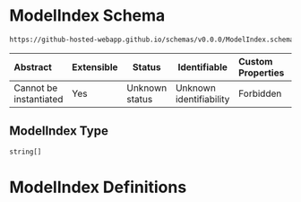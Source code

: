 # ModelIndex Schema

```txt
https://github-hosted-webapp.github.io/schemas/v0.0.0/ModelIndex.schema.json
```

| Abstract | Extensible | Status | Identifiable | Custom Properties | Additional Properties | Access Restrictions | Defined In |
| :-- | --- | --- | --- | :-- | --- | --- | --- |
| Cannot be instantiated | Yes | Unknown status | Unknown identifiability | Forbidden | Allowed | none | [ModelIndex.schema.json](../ModelIndex.schema.json "open original schema") |

## ModelIndex Type

`string[]`

# ModelIndex Definitions
